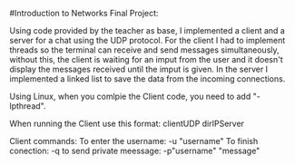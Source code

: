 #Introduction to Networks Final Project:

Using code provided by the teacher as base, I implemented a client and a server for a chat using the UDP protocol.
For the client I had to implement threads so the terminal can receive and send messages simultaneously, without this, the client is waiting for an imput from the user and it doesn't display the messages received until the imput is given.
In the server I implemented a linked list to save the data from the incoming connections.

Using Linux, when you comlpie the Client code, you need to add "-lpthread".

When running the Client use this format: clientUDP dirIPServer

Client commands:
To enter the username: -u "username"
To finish conection: -q
to send private meessage: -p"username" "message"
